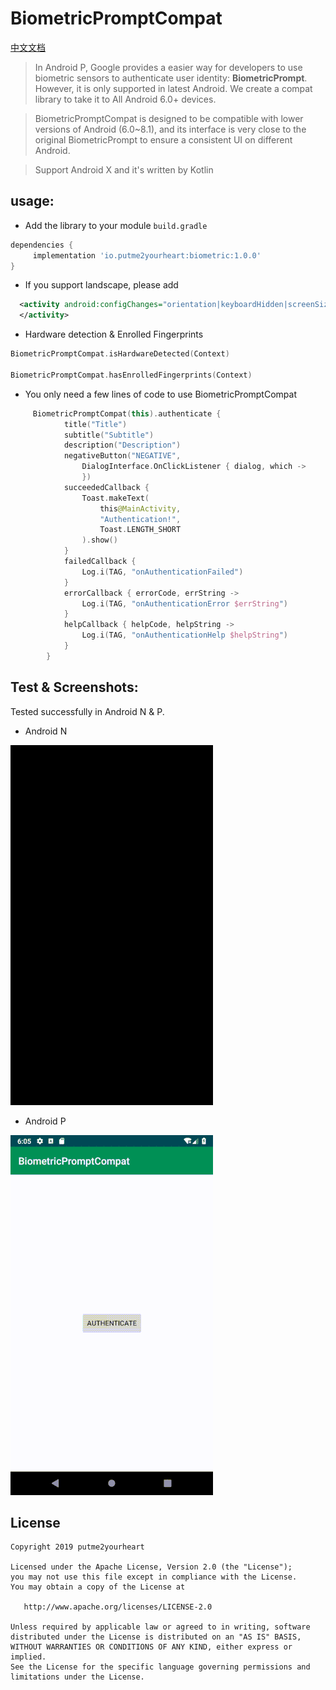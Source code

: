 # BiometricPromptCompat

[中文文档](https://github.com/putme2yourheart/BiometricPromptCompat/blob/master/README-cn.md)

> In Android P, Google provides a easier way for developers to use biometric sensors to authenticate user identity: **BiometricPrompt**. However, it is only supported in latest Android. We create a compat library to take it to All Android 6.0+ devices.

> BiometricPromptCompat is designed to be compatible with lower versions of Android (6.0~8.1), and its interface is very close to the original BiometricPrompt to ensure a consistent UI on different Android.

> Support Android X and it's written by Kotlin

## usage:
- Add the library to your module `build.gradle`
```groovy
dependencies {
     implementation 'io.putme2yourheart:biometric:1.0.0'
}
```

- If you support landscape, please add 
```xml
  <activity android:configChanges="orientation|keyboardHidden|screenSize">
  </activity>
```

- Hardware detection & Enrolled Fingerprints
```kotlin
BiometricPromptCompat.isHardwareDetected(Context)

BiometricPromptCompat.hasEnrolledFingerprints(Context)
```

- You only need a few lines of code to use BiometricPromptCompat
```kotlin
     BiometricPromptCompat(this).authenticate {
            title("Title")
            subtitle("Subtitle")
            description("Description")
            negativeButton("NEGATIVE",
                DialogInterface.OnClickListener { dialog, which ->
                })
            succeededCallback {
                Toast.makeText(
                    this@MainActivity,
                    "Authentication!",
                    Toast.LENGTH_SHORT
                ).show()
            }
            failedCallback {
                Log.i(TAG, "onAuthenticationFailed")
            }
            errorCallback { errorCode, errString ->
                Log.i(TAG, "onAuthenticationError $errString")
            }
            helpCallback { helpCode, helpString ->
                Log.i(TAG, "onAuthenticationHelp $helpString")
            }
        }
```

## Test & Screenshots:
Tested successfully in Android N & P.

- Android N

![alarum](https://github.com/putme2yourheart/BiometricPromptCompat/blob/master/screenshots/24.gif)

- Android P

![alarum](https://github.com/putme2yourheart/BiometricPromptCompat/blob/master/screenshots/28.gif)

License
-------

    Copyright 2019 putme2yourheart

    Licensed under the Apache License, Version 2.0 (the "License");
    you may not use this file except in compliance with the License.
    You may obtain a copy of the License at

       http://www.apache.org/licenses/LICENSE-2.0

    Unless required by applicable law or agreed to in writing, software
    distributed under the License is distributed on an "AS IS" BASIS,
    WITHOUT WARRANTIES OR CONDITIONS OF ANY KIND, either express or implied.
    See the License for the specific language governing permissions and
    limitations under the License.
